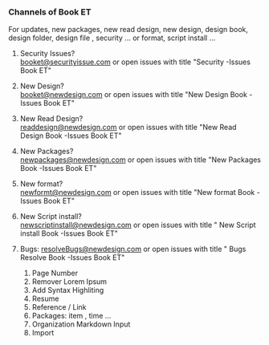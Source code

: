 ### Channels of Book ET 
For updates, new packages, new read design, new design, design book, design folder, design file , security ... or format, script install ... 

1. Security Issues?                 
booket@securityissue.com or open issues with title "Security -Issues Book ET"

2. New Design?     
booket@newdesign.com or open issues with title "New Design Book -Issues Book ET"

3. New Read Design?      
readdesign@newdesign.com or open issues with title "New Read Design Book -Issues Book ET"

4. New Packages?       
newpackages@newdesign.com or open issues with title "New Packages  Book -Issues Book ET"

5. New format?     
newformt@newdesign.com or open issues with title "New format Book -Issues Book ET"

6. New Script install?     
newscriptinstall@newdesign.com or open issues with title " New Script install Book -Issues Book ET"

7. Bugs: 
resolveBugs@newdesign.com or open issues with title " Bugs Resolve Book -Issues Book ET"

   1. Page Number
   2. Remover Lorem Ipsum
   3. Add Syntax Highliting
   4. Resume 
   5. Reference / Link
   6. Packages: item , time ... 
   7. Organization Markdown Input
   8. Import 

